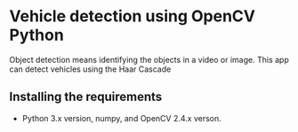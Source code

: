 # Vehicle detection using OpenCV Python
Object detection means identifying the objects in a video or image. This app can detect vehicles using the Haar Cascade

## Installing the requirements
- Python 3.x version, numpy, and OpenCV 2.4.x verson.